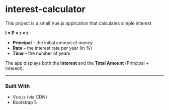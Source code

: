 # interest-calculator
This project is a small Vue.js application that calculates simple interest

**I = P × r × t**

- **Principal** – the initial amount of money
- **Rate** – the interest rate per year (in %)
- **Time** – the number of years

The app displays both the **Interest** and the **Total Amount** (Principal + Interest).

---

### Built With
- Vue.js (via CDN)
- Bootstrap 5

